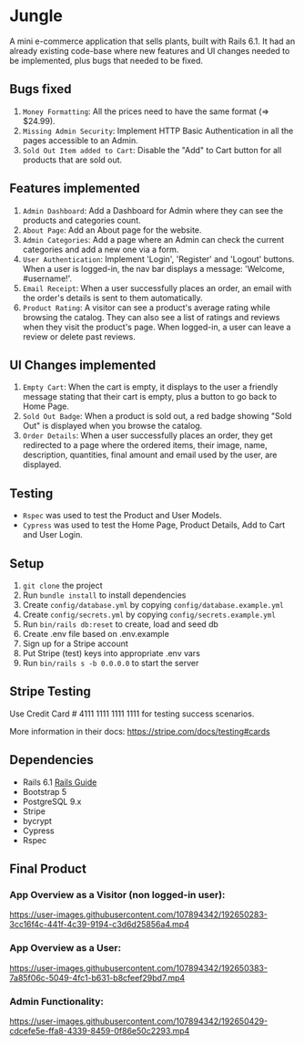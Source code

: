 # Jungle

A mini e-commerce application that sells plants, built with Rails 6.1. It had an already existing code-base where new features and UI changes needed to be implemented, plus bugs that needed to be fixed. 

## Bugs fixed

1. `Money Formatting`: All the prices need to have the same format (=> $24.99).
2. `Missing Admin Security`: Implement HTTP Basic Authentication in all the pages accessible to an Admin.
3. `Sold Out Item added to Cart`: Disable the "Add" to Cart button for all products that are sold out.

## Features implemented

1. `Admin Dashboard`: Add a Dashboard for Admin where they can see the products and categories count.
2. `About Page`: Add an About page for the website.
3. `Admin Categories`: Add a page where an Admin can check the current categories and add a new one via a form.
4. `User Authentication`: Implement 'Login', 'Register' and 'Logout' buttons. When a user is logged-in, the nav bar displays a message: 'Welcome, #username!'.
5. `Email Receipt`: When a user successfully places an order, an email with the order's details is sent to them automatically.
6. `Product Rating`: A visitor can see a product's average rating while browsing the catalog. They can also see a list of ratings and reviews when they visit the product's page. When logged-in, a user can leave a review or delete past reviews.

## UI Changes implemented

1. `Empty Cart`: When the cart is empty, it displays to the user a friendly message stating that their cart is empty, plus a button to go back to Home Page.
2. `Sold Out Badge`: When a product is sold out, a red badge showing "Sold Out" is displayed when you browse the catalog.
3. `Order Details`: When a user successfully places an order, they get redirected to a page where the ordered items, their image, name, description, quantities, final amount and email used by the user, are displayed.

## Testing

- `Rspec` was used to test the Product and User Models.
- `Cypress` was used to test the Home Page, Product Details, Add to Cart and User Login.

## Setup

1. `git clone` the project
2. Run `bundle install` to install dependencies
3. Create `config/database.yml` by copying `config/database.example.yml`
4. Create `config/secrets.yml` by copying `config/secrets.example.yml`
5. Run `bin/rails db:reset` to create, load and seed db
6. Create .env file based on .env.example
7. Sign up for a Stripe account
8. Put Stripe (test) keys into appropriate .env vars
9. Run `bin/rails s -b 0.0.0.0` to start the server

## Stripe Testing

Use Credit Card # 4111 1111 1111 1111 for testing success scenarios.

More information in their docs: <https://stripe.com/docs/testing#cards>

## Dependencies

- Rails 6.1 [Rails Guide](http://guides.rubyonrails.org/v6.1/)
- Bootstrap 5
- PostgreSQL 9.x
- Stripe
- bycrypt
- Cypress
- Rspec

## Final Product

### App Overview as a Visitor (non logged-in user):
https://user-images.githubusercontent.com/107894342/192650283-3cc16f4c-441f-4c39-9194-c3d6d25856a4.mp4

### App Overview as a User:
https://user-images.githubusercontent.com/107894342/192650383-7a85f06c-5049-4fc1-b631-b8cfeef29bd7.mp4

### Admin Functionality:
https://user-images.githubusercontent.com/107894342/192650429-cdcefe5e-ffa8-4339-8459-0f86e50c2293.mp4


